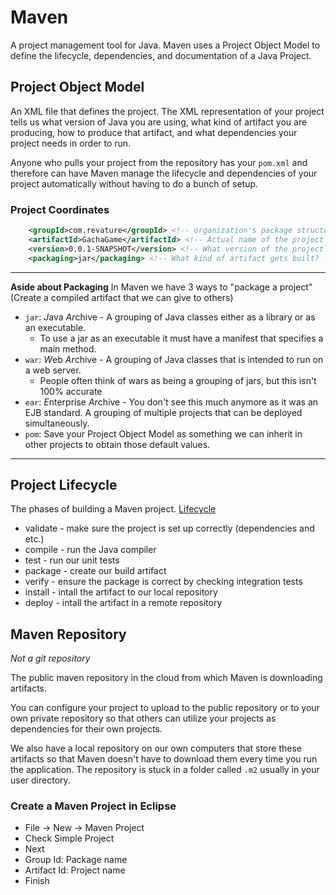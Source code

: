 # Maven

A project management tool for Java. Maven uses a Project Object Model to define the lifecycle, dependencies, and documentation of a Java Project.

## Project Object Model

An XML file that defines the project. The XML representation of your project tells us what version of Java you are using, what kind of artifact you are producing, how to produce that artifact, and what dependencies your project needs in order to run.

Anyone who pulls your project from the repository has your `pom.xml` and therefore can have Maven manage the lifecycle and dependencies of your project automatically without having to do a bunch of setup.

### Project Coordinates
```xml
    <groupId>com.revature</groupId> <!-- organization's package structure -->
	<artifactId>GachaGame</artifactId> <!-- Actual name of the project -->
	<version>0.0.1-SNAPSHOT</version> <!-- What version of the project this is -->
	<packaging>jar</packaging> <!-- What kind of artifact gets built? --> 
```

---
**Aside about Packaging**
In Maven we have 3 ways to "package a project" (Create a compiled artifact that we can give to others)
* `jar`: *J*ava *Ar*chive - A grouping of Java classes either as a library or as an executable.
  * To use a jar as an executable it must have a manifest that specifies a main method.
* `war`: *W*eb *Ar*chive - A grouping of Java classes that is intended to run on a web server.
  * People often think of wars as being a grouping of jars, but this isn't 100% accurate
* `ear`: *E*nterprise *Ar*chive - You don't see this much anymore as it was an EJB standard. A grouping of multiple projects that can be deployed simultaneously.
* `pom`: Save your Project Object Model as something we can inherit in other projects to obtain those default values.
---

## Project Lifecycle
The phases of building a Maven project.
[Lifecycle](https://maven.apache.org/guides/introduction/introduction-to-the-lifecycle.html)
* validate - make sure the project is set up correctly (dependencies and etc.)
* compile - run the Java compiler
* test - run our unit tests
* package - create our build artifact
* verify - ensure the package is correct by checking integration tests
* install - intall the artifact to our local repository
* deploy - intall the artifact in a remote repository

## Maven Repository
*Not a git repository*

The public maven repository in the cloud from which Maven is downloading artifacts.

You can configure your project to upload to the public repository or to your own private repository so that others can utilize your projects as dependencies for their own projects.

We also have a local repository on our own computers that store these artifacts so that Maven doesn't have to download them every time you run the application. The repository is stuck in a folder called `.m2` usually in your user directory.


### Create a Maven Project in Eclipse
* File -> New -> Maven Project
* Check Simple Project
* Next
* Group Id: Package name
* Artifact Id: Project name
* Finish